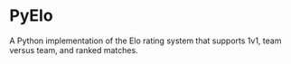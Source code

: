 # PyElo
A Python implementation of the Elo rating system that supports 1v1, team versus team, and ranked matches.
